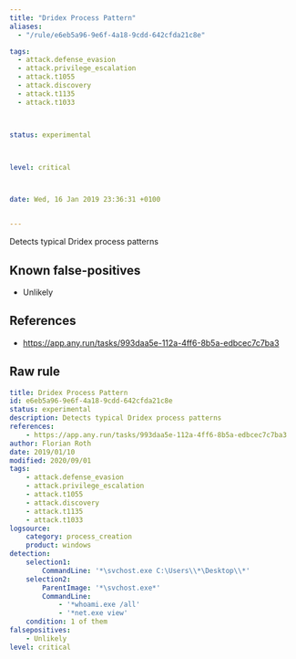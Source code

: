```yaml
---
title: "Dridex Process Pattern"
aliases:
  - "/rule/e6eb5a96-9e6f-4a18-9cdd-642cfda21c8e"

tags:
  - attack.defense_evasion
  - attack.privilege_escalation
  - attack.t1055
  - attack.discovery
  - attack.t1135
  - attack.t1033



status: experimental



level: critical



date: Wed, 16 Jan 2019 23:36:31 +0100


---
```


Detects typical Dridex process patterns

<!--more-->


## Known false-positives

* Unlikely



## References

* https://app.any.run/tasks/993daa5e-112a-4ff6-8b5a-edbcec7c7ba3


## Raw rule
```yaml
title: Dridex Process Pattern
id: e6eb5a96-9e6f-4a18-9cdd-642cfda21c8e
status: experimental
description: Detects typical Dridex process patterns
references:
    - https://app.any.run/tasks/993daa5e-112a-4ff6-8b5a-edbcec7c7ba3
author: Florian Roth
date: 2019/01/10
modified: 2020/09/01
tags:
    - attack.defense_evasion
    - attack.privilege_escalation
    - attack.t1055
    - attack.discovery
    - attack.t1135
    - attack.t1033
logsource:
    category: process_creation
    product: windows
detection:
    selection1:
        CommandLine: '*\svchost.exe C:\Users\\*\Desktop\\*'
    selection2:
        ParentImage: '*\svchost.exe*'
        CommandLine:
            - '*whoami.exe /all'
            - '*net.exe view'
    condition: 1 of them
falsepositives:
    - Unlikely
level: critical

```
